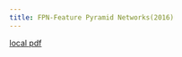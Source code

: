 ```yaml
---
title: FPN-Feature Pyramid Networks(2016)
---
```


[local pdf](../../../pdfs/2016-FPN-Feature%20Pyramid%20Networks.pdf)
